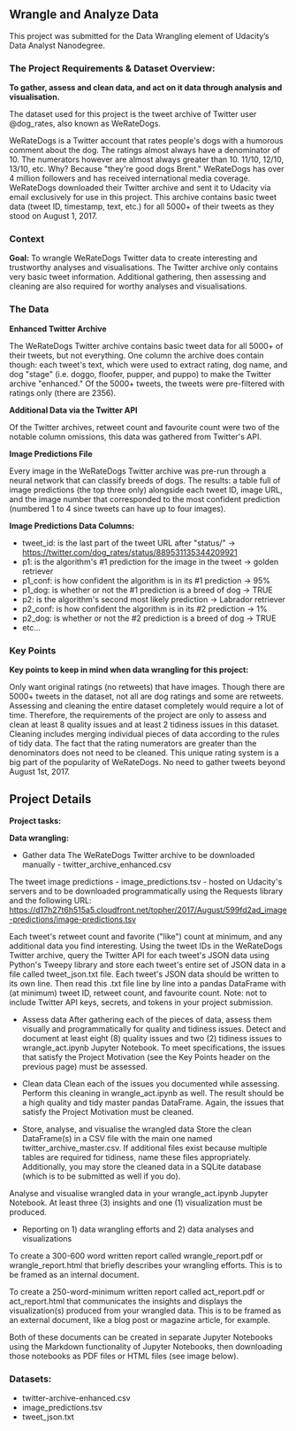 
## Wrangle and Analyze Data

This project was submitted for the Data Wrangling element of Udacity’s Data Analyst Nanodegree.

### The Project Requirements & Dataset Overview: 

**To gather, assess and clean data, and act on it data through analysis and visualisation.**

The dataset used for this project is the tweet archive of Twitter user @dog_rates, also known as WeRateDogs.  

WeRateDogs is a Twitter account that rates people's dogs with a humorous comment about the dog. The ratings almost always have a denominator of 10. The numerators however are almost always greater than 10. 11/10, 12/10, 13/10, etc. Why? Because "they're good dogs Brent." WeRateDogs has over 4 million followers and has received international media coverage.
WeRateDogs downloaded their Twitter archive and sent it to Udacity via email exclusively for use in this project. This archive contains basic tweet data (tweet ID, timestamp, text, etc.) for all 5000+ of their tweets as they stood on August 1, 2017.

### Context
**Goal:** To wrangle WeRateDogs Twitter data to create interesting and trustworthy analyses and visualisations. The Twitter archive only contains very basic tweet information. Additional gathering, then assessing and cleaning are also required for worthy analyses and visualisations.

### The Data
**Enhanced Twitter Archive**

The WeRateDogs Twitter archive contains basic tweet data for all 5000+ of their tweets, but not everything. One column the archive does contain though: each tweet's text, which were used to extract rating, dog name, and dog "stage" (i.e. doggo, floofer, pupper, and puppo) to make the Twitter archive "enhanced." Of the 5000+ tweets, the tweets were pre-filtered with ratings only (there are 2356).

**Additional Data via the Twitter API**

Of the Twitter archives, retweet count and favourite count were two of the notable column omissions, this data was gathered from Twitter's API.

**Image Predictions File**

Every image in the WeRateDogs Twitter archive was pre-run through a neural network that can classify breeds of dogs. The results: a table full of image predictions (the top three only) alongside each tweet ID, image URL, and the image number that corresponded to the most confident prediction (numbered 1 to 4 since tweets can have up to four images).

**Image Predictions Data Columns:**

- tweet_id: is the last part of the tweet URL after "status/" → https://twitter.com/dog_rates/status/889531135344209921
- p1: is the algorithm's #1 prediction for the image in the tweet → golden retriever
- p1_conf: is how confident the algorithm is in its #1 prediction → 95%
- p1_dog: is whether or not the #1 prediction is a breed of dog → TRUE
- p2: is the algorithm's second most likely prediction → Labrador retriever
- p2_conf: is how confident the algorithm is in its #2 prediction → 1%
- p2_dog: is whether or not the #2 prediction is a breed of dog → TRUE
- etc...

### Key Points

**Key points to keep in mind when data wrangling for this project:**

Only want original ratings (no retweets) that have images. Though there are 5000+ tweets in the dataset, not all are dog ratings and some are retweets.
Assessing and cleaning the entire dataset completely would require a lot of time. Therefore, the requirements of the project are only to assess and clean at least 8 quality issues and at least 2 tidiness issues in this dataset.
Cleaning includes merging individual pieces of data according to the rules of tidy data.
The fact that the rating numerators are greater than the denominators does not need to be cleaned. This unique rating system is a big part of the popularity of WeRateDogs.
No need to gather tweets beyond August 1st, 2017. 

## Project Details

**Project tasks:**

**Data wrangling:**

* Gather data
The WeRateDogs Twitter archive to be downloaded manually - twitter_archive_enhanced.csv

The tweet image predictions - image_predictions.tsv - hosted on Udacity's servers and to be downloaded programmatically using the Requests library and the following URL: https://d17h27t6h515a5.cloudfront.net/topher/2017/August/599fd2ad_image-predictions/image-predictions.tsv

Each tweet's retweet count and favorite ("like") count at minimum, and any additional data you find interesting. Using the tweet IDs in the WeRateDogs Twitter archive, query the Twitter API for each tweet's JSON data using Python's Tweepy library and store each tweet's entire set of JSON data in a file called tweet_json.txt file. Each tweet's JSON data should be written to its own line. Then read this .txt file line by line into a pandas DataFrame with (at minimum) tweet ID, retweet count, and favourite count. Note: not to include Twitter API keys, secrets, and tokens in your project submission.

* Assess data
After gathering each of the pieces of data, assess them visually and programmatically for quality and tidiness issues. Detect and document at least eight (8) quality issues and two (2) tidiness issues to wrangle_act.ipynb Jupyter Notebook. To meet specifications, the issues that satisfy the Project Motivation (see the Key Points header on the previous page) must be assessed.

* Clean data
Clean each of the issues you documented while assessing. Perform this cleaning in wrangle_act.ipynb as well. The result should be a high quality and tidy master pandas DataFrame. Again, the issues that satisfy the Project Motivation must be cleaned.

* Store, analyse, and visualise the wrangled data
Store the clean DataFrame(s) in a CSV file with the main one named twitter_archive_master.csv. If additional files exist because multiple tables are required for tidiness, name these files appropriately. Additionally, you may store the cleaned data in a SQLite database (which is to be submitted as well if you do).

Analyse and visualise wrangled data in your wrangle_act.ipynb Jupyter Notebook. At least three (3) insights and one (1) visualization must be produced.

* Reporting on 1) data wrangling efforts and 2) data analyses and visualizations

To create a 300-600 word written report called wrangle_report.pdf or wrangle_report.html that briefly describes your wrangling efforts. This is to be framed as an internal document.

To create a 250-word-minimum written report called act_report.pdf or act_report.html that communicates the insights and displays the visualization(s) produced from your wrangled data. This is to be framed as an external document, like a blog post or magazine article, for example.

Both of these documents can be created in separate Jupyter Notebooks using the Markdown functionality of Jupyter Notebooks, then downloading those notebooks as PDF files or HTML files (see image below).

### Datasets: 
- twitter-archive-enhanced.csv
- image_predictions.tsv
- tweet_json.txt
